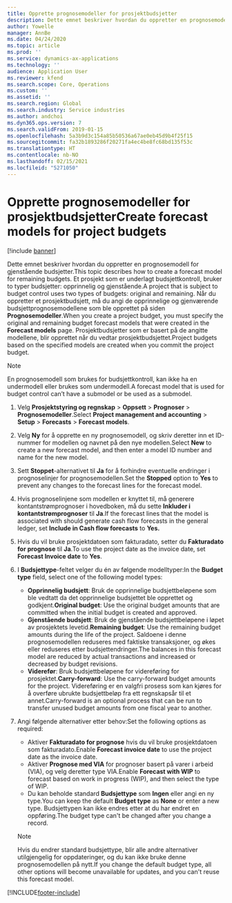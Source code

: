 ```yaml
---
title: Opprette prognosemodeller for prosjektbudsjetter
description: Dette emnet beskriver hvordan du oppretter en prognosemodell for gjenstående budsjetter.
author: Yowelle
manager: AnnBe
ms.date: 04/24/2020
ms.topic: article
ms.prod: ''
ms.service: dynamics-ax-applications
ms.technology: ''
audience: Application User
ms.reviewer: kfend
ms.search.scope: Core, Operations
ms.custom: ''
ms.assetid: ''
ms.search.region: Global
ms.search.industry: Service industries
ms.author: andchoi
ms.dyn365.ops.version: 7
ms.search.validFrom: 2019-01-15
ms.openlocfilehash: 5a3b9d3c154a85b50536a67ae0eb45d9b4f25f15
ms.sourcegitcommit: fa32b1893286f20271fa4ec4be8fc68bd135f53c
ms.translationtype: HT
ms.contentlocale: nb-NO
ms.lasthandoff: 02/15/2021
ms.locfileid: "5271050"
---
```

# <a name="create-forecast-models-for-project-budgets"></a><span data-ttu-id="f389b-103">Opprette prognosemodeller for prosjektbudsjetter</span><span class="sxs-lookup"><span data-stu-id="f389b-103">Create forecast models for project budgets</span></span> 

[!include [banner](../includes/banner.md)]

<span data-ttu-id="f389b-104">Dette emnet beskriver hvordan du oppretter en prognosemodell for gjenstående budsjetter.</span><span class="sxs-lookup"><span data-stu-id="f389b-104">This topic describes how to create a forecast model for remaining budgets.</span></span> <span data-ttu-id="f389b-105">Et prosjekt som er underlagt budsjettkontroll, bruker to typer budsjetter: opprinnelig og gjenstående.</span><span class="sxs-lookup"><span data-stu-id="f389b-105">A project that is subject to budget control uses two types of budgets: original and remaining.</span></span> <span data-ttu-id="f389b-106">Når du oppretter et prosjektbudsjett, må du angi de opprinnelige og gjenværende budsjettprognosemodellene som ble opprettet på siden **Prognosemodeller**.</span><span class="sxs-lookup"><span data-stu-id="f389b-106">When you create a project budget, you must specify the original and remaining budget forecast models that were created in the **Forecast models** page.</span></span> <span data-ttu-id="f389b-107">Prosjektbudsjetter som er basert på de angitte modellene, blir opprettet når du vedtar prosjektbudsjettet.</span><span class="sxs-lookup"><span data-stu-id="f389b-107">Project budgets based on the specified models are created when you commit the project budget.</span></span>

> [!NOTE]
> <span data-ttu-id="f389b-108">En prognosemodell som brukes for budsjettkontroll, kan ikke ha en undermodell eller brukes som undermodell.</span><span class="sxs-lookup"><span data-stu-id="f389b-108">A forecast model that is used for budget control can’t have a submodel or be used as a submodel.</span></span>

1. <span data-ttu-id="f389b-109">Velg **Prosjektstyring og regnskap** > **Oppsett** > **Prognoser**  > **Prognosemodeller**.</span><span class="sxs-lookup"><span data-stu-id="f389b-109">Select **Project management and accounting** > **Setup** > **Forecasts**  > **Forecast models**.</span></span>
2. <span data-ttu-id="f389b-110">Velg **Ny** for å opprette en ny prognosemodell, og skriv deretter inn et ID-nummer for modellen og navnet på den nye modellen.</span><span class="sxs-lookup"><span data-stu-id="f389b-110">Select **New** to create a new forecast model, and then enter a model ID number and name for the new model.</span></span> 
3. <span data-ttu-id="f389b-111">Sett **Stoppet**-alternativet til **Ja** for å forhindre eventuelle endringer i prognoselinjer for prognosemodellen.</span><span class="sxs-lookup"><span data-stu-id="f389b-111">Set the **Stopped** option to **Yes** to prevent any changes to the forecast lines for the forecast model.</span></span> 
4. <span data-ttu-id="f389b-112">Hvis prognoselinjene som modellen er knyttet til, må generere kontantstrømprognoser i hovedboken, må du sette **Inkluder i kontantstrømprognoser** til **Ja**.</span><span class="sxs-lookup"><span data-stu-id="f389b-112">If the forecast lines that the model is associated with should generate cash flow forecasts in the general ledger, set **Include in Cash flow forecasts** to **Yes.**</span></span> 
5. <span data-ttu-id="f389b-113">Hvis du vil bruke prosjektdatoen som fakturadato, setter du **Fakturadato for prognose** til **Ja**.</span><span class="sxs-lookup"><span data-stu-id="f389b-113">To use the project date as the invoice date, set **Forecast Invoice date** to **Yes**.</span></span> 
6. <span data-ttu-id="f389b-114">I **Budsjettype**-feltet velger du én av følgende modelltyper:</span><span class="sxs-lookup"><span data-stu-id="f389b-114">In the **Budget type** field, select one of the following model types:</span></span>

   - <span data-ttu-id="f389b-115">**Opprinnelig budsjett**: Bruk de opprinnelige budsjettbeløpene som ble vedtatt da det opprinnelige budsjettet ble opprettet og godkjent.</span><span class="sxs-lookup"><span data-stu-id="f389b-115">**Original budget**: Use the original budget amounts that are committed when the initial budget is created and approved.</span></span>
   - <span data-ttu-id="f389b-116">**Gjenstående budsjett**: Bruk de gjenstående budsjettbeløpene i løpet av prosjektets levetid.</span><span class="sxs-lookup"><span data-stu-id="f389b-116">**Remaining budget**: Use the remaining budget amounts during the life of the project.</span></span> <span data-ttu-id="f389b-117">Saldoene i denne prognosemodellen reduseres med faktiske transaksjoner, og økes eller reduseres etter budsjettendringer.</span><span class="sxs-lookup"><span data-stu-id="f389b-117">The balances in this forecast model are reduced by actual transactions and increased or decreased by budget revisions.</span></span>
   - <span data-ttu-id="f389b-118">**Viderefør**: Bruk budsjettbeløpene for videreføring for prosjektet.</span><span class="sxs-lookup"><span data-stu-id="f389b-118">**Carry-forward**: Use the carry-forward budget amounts for the project.</span></span> <span data-ttu-id="f389b-119">Videreføring er en valgfri prosess som kan kjøres for å overføre ubrukte budsjettbeløp fra ett regnskapsår til et annet.</span><span class="sxs-lookup"><span data-stu-id="f389b-119">Carry-forward is an optional process that can be run to transfer unused budget amounts from one fiscal year to another.</span></span>

7. <span data-ttu-id="f389b-120">Angi følgende alternativer etter behov:</span><span class="sxs-lookup"><span data-stu-id="f389b-120">Set the following options as required:</span></span>

   - <span data-ttu-id="f389b-121">Aktiver **Fakturadato for prognose** hvis du vil bruke prosjektdatoen som fakturadato.</span><span class="sxs-lookup"><span data-stu-id="f389b-121">Enable **Forecast invoice date** to use the project date as the invoice date.</span></span>
   - <span data-ttu-id="f389b-122">Aktiver **Prognose med VIA** for prognoser basert på varer i arbeid (VIA), og velg deretter type VIA.</span><span class="sxs-lookup"><span data-stu-id="f389b-122">Enable **Forecast with WIP** to forecast based on work in progress (WIP), and then select the type of WIP.</span></span> 
   - <span data-ttu-id="f389b-123">Du kan beholde standard **Budsjettype** som **Ingen** eller angi en ny type.</span><span class="sxs-lookup"><span data-stu-id="f389b-123">You can keep the default **Budget type** as **None** or enter a new type.</span></span> <span data-ttu-id="f389b-124">Budsjettypen kan ikke endres etter at du har endret en oppføring.</span><span class="sxs-lookup"><span data-stu-id="f389b-124">The budget type can't be changed after you change a record.</span></span>     
    > [!NOTE]
    > <span data-ttu-id="f389b-125">Hvis du endrer standard budsjettype, blir alle andre alternativer utilgjengelig for oppdateringer, og du kan ikke bruke denne prognosemodellen på nytt.</span><span class="sxs-lookup"><span data-stu-id="f389b-125">If you change the default budget type, all other options will become unavailable for updates, and you can't reuse this forecast model.</span></span> 
   


 



[!INCLUDE[footer-include](../includes/footer-banner.md)]